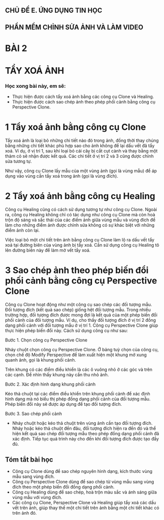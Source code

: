 ## CHỦ ĐỀ E. ỨNG DỤNG TIN HỌC
## PHẦN MỀM CHỈNH SỬA ẢNH VÀ LÀM VIDEO

# BÀI 2
# TẨY XOÁ ẢNH

### Học xong bài này, em sẽ:

- Thực hiện được cách tẩy xoá ảnh bằng các công cụ Clone và Healing.
- Thực hiện được cách sao chép ảnh theo phép phối cảnh bằng công cụ Perspective Clone.

# 1 Tẩy xoá ảnh bằng công cụ Clone

Tẩy xoá ảnh là loại bỏ những chi tiết nào đó trong ảnh, đồng thời thay chúng bằng những chi tiết khác phù hợp sao cho ảnh không để lại dấu vết đã tẩy xoá. Ví dụ, ở vị trí 1, sau khi loại bỏ cái cây bị cắt cụt cành và thay bằng một thảm cỏ sẽ nhận được kết quả. Các chi tiết ở vị trí 2 và 3 cũng được chỉnh sửa tương tự.

Như vậy, công cụ Clone lấy mẫu của một vùng ảnh (gọi là vùng mẫu) để áp dụng vào vùng cần tẩy xoá trong ảnh (gọi là vùng đích).

# 2 Tẩy xoá ảnh bằng công cụ Healing

Công cụ Healing cũng có cách sử dụng tương tự như công cụ Clone. Ngoài ra, công cụ Healing không chỉ có tác dụng như công cụ Clone mà còn hoà trộn độ sáng và sắc thái của các điểm ảnh giữa vùng mẫu và vùng đích để làm cho những điểm ảnh được chỉnh sửa không có sự khác biệt với những điểm ảnh còn lại.

Việc loại bỏ một chi tiết trên ảnh bằng công cụ Clone làm lộ ra dấu vết tẩy xoá tại đường biên của vùng ảnh bị tẩy xoá. Cần sử dụng công cụ Healing tô lên đường biên này để làm mờ vết tẩy xoá.

# 3 Sao chép ảnh theo phép biến đổi phối cảnh bằng công cụ Perspective Clone

Công cụ Clone hoạt động như một công cụ sao chép các đối tượng mẫu. Đối tượng đích (kết quả sao chép) giống hệt đối tượng mẫu. Trong nhiều trường hợp, đối tượng đích được mong đợi là kết quả của một phép biến đổi phối cảnh của đối tượng mẫu. Ví dụ, cho thấy đối tượng đích ở vị trí 2 đồng dạng phối cảnh với đối tượng mẫu ở vị trí 1. Công cụ Perspective Clone giúp thực hiện phép biến đổi này. Cách sử dụng công cụ như sau:

Bước 1. Chọn công cụ Perspective Clone

Nháy chuột chọn công cụ Perspective Clone. Ở bảng tuỳ chọn của công cụ, chọn chế độ Modify Perspective để làm xuất hiện một khung mở xung quanh ảnh, gọi là khung phối cảnh.

Trên khung có các điểm điều khiển là các ô vuông nhỏ ở các góc và trên các cạnh. Để nhìn thấy khung này cần thu nhỏ ảnh.

Bước 2. Xác định hình dạng khung phối cảnh

Kéo thả chuột tại các điểm điều khiển trên khung phối cảnh để xác định hình dạng mà nó biểu thị phép đồng dạng phối cảnh của đối tượng mẫu. Phép biến đổi này sẽ được áp dụng để tạo đối tượng đích.

Bước 3. Sao chép phối cảnh
- Nháy chuột hoặc kéo thả chuột trên vùng ảnh cần tạo đối tượng đích. Nháy hoặc kéo thả chuột đến đâu, đối tượng đích hiện ra đến đó và thể hiện kết quả sao chép đối tượng mẫu theo phép đồng dạng phối cảnh đã xác định. Tiếp tục quá trình này cho đến khi đối tượng đích được tạo đầy đủ.

## Tóm tắt bài học

- Công cụ Clone dùng để sao chép nguyên hình dạng, kích thước vùng mẫu sang vùng đích.
- Công cụ Perspective Clone dùng để sao chép từ vùng mẫu sang vùng đích theo một phép biến đổi đồng dạng phối cảnh.
- Công cụ Healing dùng để sao chép, hoà trộn màu sắc và ánh sáng giữa vùng mẫu với vùng đích.
- Các công cụ Clone, Perspective Clone và Healing giúp tẩy xoá các dấu vết trên ảnh, giúp thay thế một chi tiết trên ảnh bằng một chi tiết khác có trên ảnh đó.
